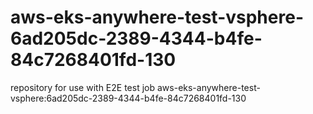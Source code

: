 # aws-eks-anywhere-test-vsphere-6ad205dc-2389-4344-b4fe-84c7268401fd-130
repository for use with E2E test job aws-eks-anywhere-test-vsphere:6ad205dc-2389-4344-b4fe-84c7268401fd-130
